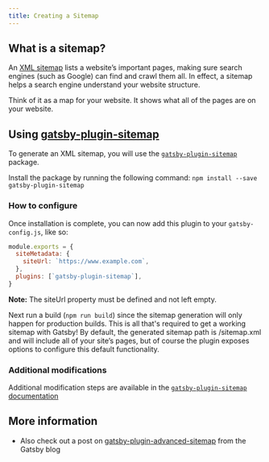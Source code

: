 ```yaml
---
title: Creating a Sitemap
---
```


## What is a sitemap?

An [XML sitemap](https://support.google.com/webmasters/answer/156184?hl=en) lists a website’s important pages, making sure search engines (such as Google) can find and crawl them all. In effect, a sitemap helps a search engine understand your website structure.

Think of it as a map for your website. It shows what all of the pages are on your website.

## Using [gatsby-plugin-sitemap](/packages/gatsby-plugin-sitemap/)

To generate an XML sitemap, you will use the [`gatsby-plugin-sitemap`](/packages/gatsby-plugin-sitemap/) package.

Install the package by running the following command: `npm install --save gatsby-plugin-sitemap`

### How to configure

Once installation is complete, you can now add this plugin to your `gatsby-config.js`, like so:

```javascript:title=gatsby-config.js
module.exports = {
  siteMetadata: {
    siteUrl: `https://www.example.com`,
  },
  plugins: [`gatsby-plugin-sitemap`],
}
```

**Note:** The siteUrl property must be defined and not left empty.

Next run a build (`npm run build`) since the sitemap generation will only happen for production builds. This is all that's required to get a working sitemap with Gatsby! By default, the generated sitemap path is /sitemap.xml and will include all of your site’s pages, but of course the plugin exposes options to configure this default functionality.

### Additional modifications

Additional modification steps are available in the [`gatsby-plugin-sitemap` documentation](/packages/gatsby-plugin-sitemap)

## More information

- Also check out a post on [gatsby-plugin-advanced-sitemap](/blog/2019-05-07-advanced-sitemap-plugin-for-seo/) from the Gatsby blog
